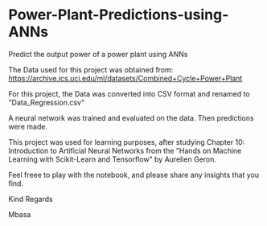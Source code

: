 # Power-Plant-Predictions-using-ANNs
Predict the output power of a power plant using ANNs

The Data used for this project was obtained from:
https://archive.ics.uci.edu/ml/datasets/Combined+Cycle+Power+Plant

For this project, the Data was converted into CSV format and renamed to "Data_Regression.csv"

A neural network was trained and evaluated on the data. Then predictions were made.

This project was used for learning purposes, after studying Chapter 10: Introduction to Artificial Neural Networks from the "Hands on Machine Learning with Scikit-Learn and Tensorflow" by Aurelien Geron.

Feel freee to play with the notebook, and please share any insights that you find.

Kind Regards

Mbasa

